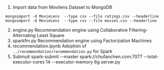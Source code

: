 1. Import data from Movilens Dataset to MongoDB
```
mongoimport -d MovieLens  --type csv --file ratings.csv --headerline
mongoimport -d MovieLens  --type csv --file movies.csv --headerline
```
2. engine.py
Recommendation engine using Collaborative Filtering-Alternating Least Square
3. sparkfm.py
Recommendation engine using Factorization Machines
4. recommendation.ipynb
Adoption of `../recommendation/recommendation.py` for Spark
5. Submuit
spark-submit --master spark://chufanchen.com:7077 --total-executor-cores 14 --executor-memory 6g server.py 